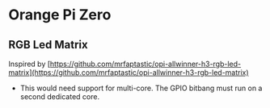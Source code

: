 # Orange Pi Zero 
## RGB Led Matrix

Inspired by [https://github.com/mrfaptastic/opi-allwinner-h3-rgb-led-matrix](https://github.com/mrfaptastic/opi-allwinner-h3-rgb-led-matrix)

* This would need support for multi-core. The GPIO bitbang must run on a second dedicated core.